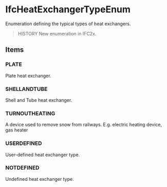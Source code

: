 # IfcHeatExchangerTypeEnum

Enumeration defining the typical types of heat exchangers.<!-- end of definition -->

> HISTORY  New enumeration in IFC2x.

## Items

### PLATE
Plate heat exchanger.

### SHELLANDTUBE
Shell and Tube heat exchanger.

### TURNOUTHEATING
A device used to remove snow from railways. E.g. electric heating device, gas heater

### USERDEFINED
User-defined heat exchanger type.

### NOTDEFINED
Undefined heat exchanger type.
